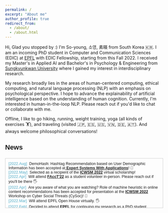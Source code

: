 ```yaml
---
permalink: /
excerpt: "About me"
author_profile: true
redirect_from: 
  - /about/
  - /about.html
---
```



Hi, Glad you stopped by :) I'm So-young, 소영, 素暎 from South Korea 🇰🇷. 
I am an incoming PhD student in Computer and Communication Sciences (EDIC) at [EPFL](https://www.epfl.ch/education/phd/edic-computer-and-communication-sciences/) with EDIC Fellowship, starting from this Fall 2022. I received my Master's in Applied AI and Bachelor's in Psychology & Engineering from [Sungkyunkwan University](https://www.skku.edu/eng/) where I gained my interest in interdisciplinary research. 

My research broadly lies in the areas of human-centered computing, ethical computing, and natural language processing (NLP) with an emphasis on psychological perspective. I hope to advance the explainability of artificial intelligence based on the understanding of human cognition. Currently, I'm interested in human-in-the-loop NLP. Please reach out if you'd like to chat or collaborate with me. 

Offline, I like to go hiking, running, weight training, yoga (all kinds of exercises 🏋️), and traveling (visited 🇯🇵, 🇪🇸, 🇺🇸, 🇻🇳, 🇩🇪, 🇦🇹). And always welcome philosophical conversations!


<h3 style="font-size: 22px; font-family: Raleway, sans-serif;">News</h3>

<div style="height:150px;width:100%;margin-right:25px;margin-bottom:5px;display:inline-block;text-align:left;padding-left:10px;padding-top:10px;border:1px solid #ccc;overflow:auto;font:15px Merriweather, sans-serif;">
  
<small>
<span style="color: #52adc8;">[2022.Aug]</span>&nbsp;&nbsp;DemoHash: Hashtag Recommendation based on User Demographic Information has been accepted at<strong><u> Expert Systems With Applications</u></strong>! 🥳
<br>
<span style="color: #52adc8;">[2022.May]</span>&nbsp;&nbsp;Selected as a recipient of the <strong><u>ICWSM 2022</u></strong> virtual scholarship!
<br>
<span style="color: #52adc8;">[2022.Apr]</span>&nbsp;&nbsp;Will attend <strong><u>FAccT'22</u></strong> as a student volunteer in-person. Please reach out if you'll be there 🖐
<br>
<span style="color: #52adc8;">[2022.Apr]</span>&nbsp;&nbsp;Are you aware of what you are watching? Role of machine heuristic in online content recommendations has been accepted for presentation at the <strong><u>ICWSM 2022</u></strong> Workshop on Cyber Social Threats (CySoc)! 🥳
<br>
<span style="color: #52adc8;">[2022.Mar]</span>&nbsp;&nbsp;Will attend EPFL Open House virtually. 🖐
<br>
<span style="color: #52adc8;">[2022.Feb]</span>&nbsp;&nbsp;Decided to attend <strong><u>EPFL</u></strong> for continuing my research as a PhD student.
<br>
<span style="color: #52adc8;">[2021.Dec]</span>&nbsp;&nbsp;Measuring Embedded Human-like Biases in Face Recognition Models has been accepted for presentation at the <strong><u>AAAI 2022</u></strong> Workshop on Artificial Intelligence with Biased or Scarce Data (AIBSD 2022)! 🌟
</small>
  
</div>

